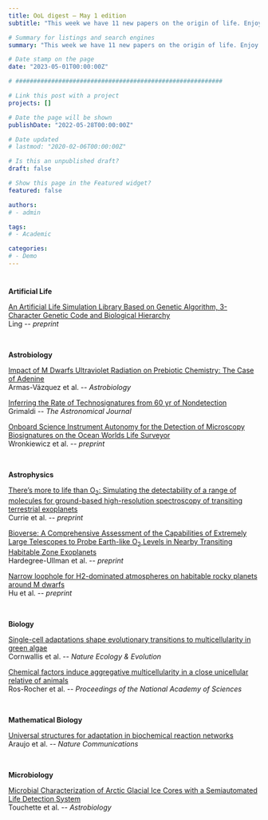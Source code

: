 ```yaml
---
title: OoL digest — May 1 edition
subtitle: "This week we have 11 new papers on the origin of life. Enjoy!"

# Summary for listings and search engines
summary: "This week we have 11 new papers on the origin of life. Enjoy!"

# Date stamp on the page
date: "2023-05-01T00:00:00Z"

# ##########################################################

# Link this post with a project
projects: []

# Date the page will be shown
publishDate: "2022-05-28T00:00:00Z"

# Date updated
# lastmod: "2020-02-06T00:00:00Z"

# Is this an unpublished draft?
draft: false

# Show this page in the Featured widget?
featured: false

authors:
# - admin

tags:
# - Academic

categories:
# - Demo
---
```


# <style>
# .article-container{
#     max-width: 1600px !important;
# }
# </style>

# ##########################################################

**Artificial Life**

[An Artificial Life Simulation Library Based on Genetic Algorithm, 3-Character Genetic Code and Biological Hierarchy](https://doi.org/10.48550/arXiv.2304.13520) <br> Ling -- *preprint*

<br>

**Astrobiology**

[Impact of M Dwarfs Ultraviolet Radiation on Prebiotic Chemistry: The Case of Adenine](https://doi.org/10.1089/ast.2022.0050) <br> Armas-Vázquez et al. -- *Astrobiology*

[Inferring the Rate of Technosignatures from 60 yr of Nondetection](https://doi.org/10.3847/1538-3881/acc327) <br> Grimaldi -- *The Astronomical Journal*

[Onboard Science Instrument Autonomy for the Detection of Microscopy Biosignatures on the Ocean Worlds Life Surveyor](https://doi.org/10.48550/arXiv.2304.13189) <br> Wronkiewicz et al. -- *preprint*

<br>

**Astrophysics**

[There’s more to life than O$_2$: Simulating the detectability of a range of molecules for ground-based high-resolution spectroscopy of transiting terrestrial exoplanets](https://doi.org/10.48550/arXiv.2304.10683) <br> Currie et al. -- *preprint*

[Bioverse: A Comprehensive Assessment of the Capabilities of Extremely Large Telescopes to Probe Earth-like O$_\mathrm{2}$ Levels in Nearby Transiting Habitable Zone Exoplanets](https://arxiv.org/abs/2304.12490v1) <br> Hardegree-Ullman et al. -- *preprint*

[Narrow loophole for H2-dominated atmospheres on habitable rocky planets around M dwarfs](https://doi.org/10.48550/arXiv.2304.13659) <br> Hu et al. -- *preprint*

<br>

**Biology**

[Single-cell adaptations shape evolutionary transitions to multicellularity in green algae](https://doi.org/10.1038/s41559-023-02044-6) <br> Cornwallis et al. -- *Nature Ecology & Evolution*

[Chemical factors induce aggregative multicellularity in a close unicellular relative of animals](https://doi.org/10.1073/pnas.2216668120) <br> Ros-Rocher et al. -- *Proceedings of the National Academy of Sciences*

<br>

**Mathematical Biology**

[Universal structures for adaptation in biochemical reaction networks](https://doi.org/10.1038/s41467-023-38011-9) <br> Araujo et al. -- *Nature Communications*

<br>

**Microbiology**

[Microbial Characterization of Arctic Glacial Ice Cores with a Semiautomated Life Detection System](https://doi.org/10.1089/ast.2022.0130) <br> Touchette et al. -- *Astrobiology*

